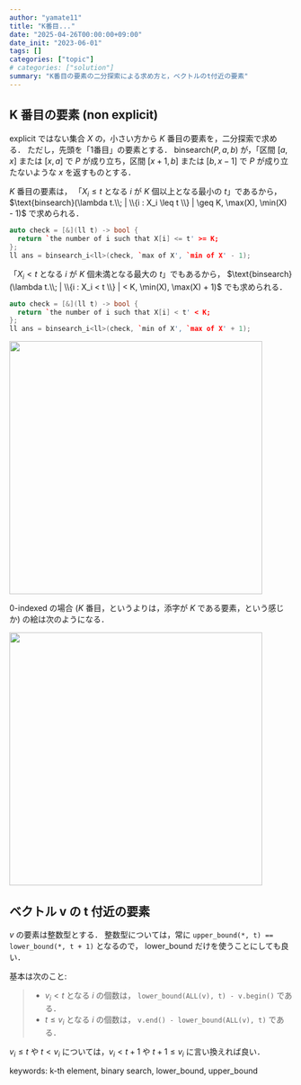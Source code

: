 ```yaml
---
author: "yamate11"
title: "K番目..."
date: "2025-04-26T00:00:00+09:00"
date_init: "2023-06-01"
tags: []
categories: ["topic"]
# categories: ["solution"]
summary: "K番目の要素の二分探索による求め方と，ベクトルのt付近の要素"
---
```


## K 番目の要素 (non explicit)

explicit ではない集合 $X$ の，小さい方から $K$ 番目の要素を，二分探索で求める．
ただし，先頭を「1番目」の要素とする．
$\text{binsearch}(P, a, b)$ が，「区間 $[a, x]$ または $[x, a]$ で $P$ が成り立ち，区間 $[x + 1, b]$ または $[b, x - 1]$ で $P$ が成り立たないような $x$ を返すものとする．

$K$ 番目の要素は，
「$X_i \leq t$ となる $i$ が $K$ 個以上となる最小の $t$」であるから，
$\text{binsearch}(\lambda t.\\; | \\{i : X_i \leq t \\} | \geq K,
\max(X), \min(X) - 1)$
で求められる．


```cpp
auto check = [&](ll t) -> bool {
  return `the number of i such that X[i] <= t' >= K;
};
ll ans = binsearch_i<ll>(check, `max of X', `min of X' - 1);
```

「$X_i < t$ となる $i$ が $K$ 個未満となる最大の $t$」でもあるから，
$\text{binsearch}(\lambda t.\\; | \\{i : X_i < t \\} | < K,
\min(X), \max(X) + 1)$ 
でも求められる．

```cpp
auto check = [&](ll t) -> bool {
  return `the number of i such that X[i] < t' < K;
};
ll ans = binsearch_i<ll>(check, `min of X', `max of X' + 1);
```

<img src="fig1.jpg" width="450px">

0-indexed の場合 ($K$ 番目，というよりは，添字が $K$ である要素，という感じか) の絵は次のようになる．

<img src="fig2.jpg" width="450px">

## ベクトル v の t 付近の要素

$v$ の要素は整数型とする．
整数型については，常に `upper_bound(*, t) == lower_bound(*, t + 1)` となるので，
lower_bound だけを使うことにしても良い．


基本は次のこと:

> * $v_i < t$ となる $i$ の個数は，
>   `lower_bound(ALL(v), t) - v.begin()` である．
> * $t \leq v_i$ となる $i$ の個数は，
>   `v.end() - lower_bound(ALL(v), t)` である．

$v_i \leq t$ や $t < v_i$ については，$v_i < t + 1$ や $t + 1 \leq v_i$ に言い換えれば良い．



keywords: k-th element, binary search, lower_bound, upper_bound
